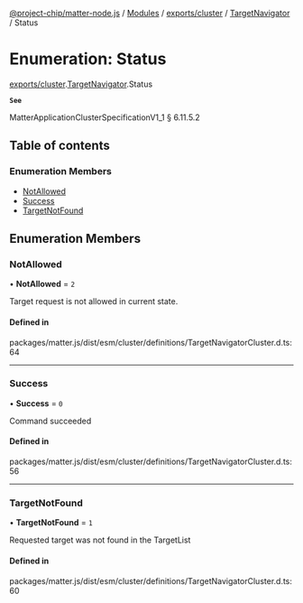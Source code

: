 [@project-chip/matter-node.js](../README.md) / [Modules](../modules.md) / [exports/cluster](../modules/exports_cluster.md) / [TargetNavigator](../modules/exports_cluster.TargetNavigator.md) / Status

# Enumeration: Status

[exports/cluster](../modules/exports_cluster.md).[TargetNavigator](../modules/exports_cluster.TargetNavigator.md).Status

**`See`**

MatterApplicationClusterSpecificationV1_1 § 6.11.5.2

## Table of contents

### Enumeration Members

- [NotAllowed](exports_cluster.TargetNavigator.Status.md#notallowed)
- [Success](exports_cluster.TargetNavigator.Status.md#success)
- [TargetNotFound](exports_cluster.TargetNavigator.Status.md#targetnotfound)

## Enumeration Members

### NotAllowed

• **NotAllowed** = ``2``

Target request is not allowed in current state.

#### Defined in

packages/matter.js/dist/esm/cluster/definitions/TargetNavigatorCluster.d.ts:64

___

### Success

• **Success** = ``0``

Command succeeded

#### Defined in

packages/matter.js/dist/esm/cluster/definitions/TargetNavigatorCluster.d.ts:56

___

### TargetNotFound

• **TargetNotFound** = ``1``

Requested target was not found in the TargetList

#### Defined in

packages/matter.js/dist/esm/cluster/definitions/TargetNavigatorCluster.d.ts:60
